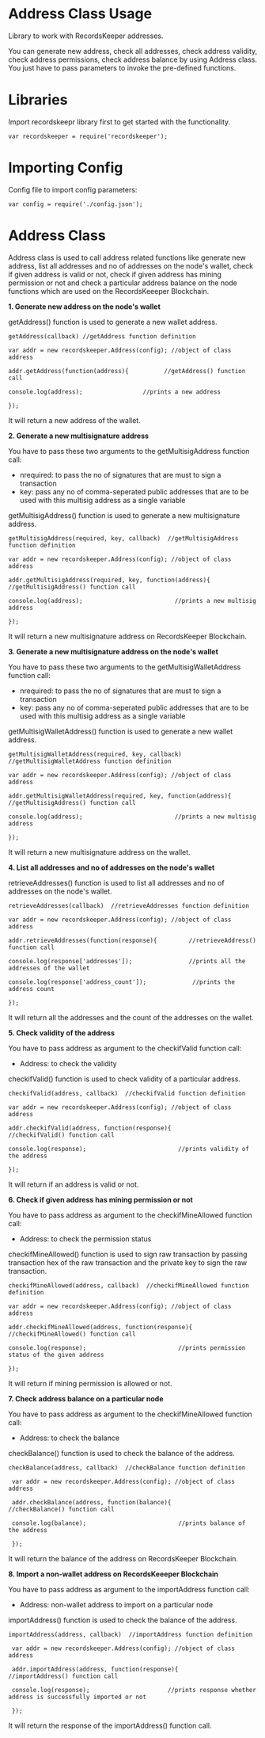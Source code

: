 Address Class Usage 
========================

Library to work with RecordsKeeper addresses.

You can generate new address, check all addresses, check address
validity, check address permissions, check address balance by using
Address class. You just have to pass parameters to invoke the
pre-defined functions.

Libraries
=========

Import recordskeepr library first to get started with the functionality.

``` {.sourceCode .nodejs}
var recordskeeper = require('recordskeeper');  
```

Importing Config
===================

Config file to import config parameters:

``` {.sourceCode .nodejs}
var config = require('./config.json');
```

Address Class
=============

<div class="Address">

Address class is used to call address related functions like generate
new address, list all addresses and no of addresses on the node's
wallet, check if given address is valid or not, check if given address
has mining permission or not and check a particular address balance on
the node functions which are used on the RecordsKeeeper Blockchain.

</div>

**1. Generate new address on the node's wallet**

getAddress() function is used to generate a new wallet address.

``` {.sourceCode .nodejs}
getAddress(callback) //getAddress function definition 

var addr = new recordskeeper.Address(config); //object of class address

addr.getAddress(function(address){          //getAddress() function call   

console.log(address);                 //prints a new address

}); 
```

It will return a new address of the wallet.

**2. Generate a new multisignature address**

You have to pass these two arguments to the getMultisigAddress function
call:

-   nrequired: to pass the no of signatures that are must to sign a
    transaction
-   key: pass any no of comma-seperated public addresses that are to be
    used with this multisig address as a single variable

getMultisigAddress() function is used to generate a new multisignature
address.

``` {.sourceCode .nodejs}
getMultisigAddress(required, key, callback)  //getMultisigAddress function definition

var addr = new recordskeeper.Address(config); //object of class address 

addr.getMultisigAddress(required, key, function(address){           //getMultisigAddress() function call   

console.log(address);                          //prints a new multisig address

}); 
```

It will return a new multisignature address on RecordsKeeper Blockchain.

**3. Generate a new multisignature address on the node's wallet**

You have to pass these two arguments to the getMultisigWalletAddress
function call:

-   nrequired: to pass the no of signatures that are must to sign a
    transaction
-   key: pass any no of comma-seperated public addresses that are to be
    used with this multisig address as a single variable

getMultisigWalletAddress() function is used to generate a new wallet
address.

``` {.sourceCode .nodejs}
getMultisigWalletAddress(required, key, callback)  //getMultisigWalletAddress function definition

var addr = new recordskeeper.Address(config); //object of class address 

addr.getMultisigWalletAddress(required, key, function(address){         //getMultisigAddress() function call   

console.log(address);                          //prints a new multisig address

}); 
```

It will return a new multisignature address on the wallet.

**4. List all addresses and no of addresses on the node's wallet**

retrieveAddresses() function is used to list all addresses and no of
addresses on the node's wallet.

``` {.sourceCode .nodejs}
retrieveAddresses(callback)  //retrieveAddresses function definition

var addr = new recordskeeper.Address(config); //object of class address 

addr.retrieveAddresses(function(response){         //retrieveAddress() function call   

console.log(response['addresses']);                //prints all the addresses of the wallet

console.log(response['address_count']);             //prints the address count

});
```

It will return all the addresses and the count of the addresses on the
wallet.

**5. Check validity of the address**

You have to pass address as argument to the checkifValid function call:

-   Address: to check the validity

checkifValid() function is used to check validity of a particular
address.

``` {.sourceCode .nodejs}
checkifValid(address, callback)  //checkifValid function definition

var addr = new recordskeeper.Address(config); //object of class address 

addr.checkifValid(address, function(response){         //checkifValid() function call   

console.log(response);                          //prints validity of the address

});
```

It will return if an address is valid or not.

**6. Check if given address has mining permission or not**

You have to pass address as argument to the checkifMineAllowed function
call:

-   Address: to check the permission status

checkifMineAllowed() function is used to sign raw transaction by passing
transaction hex of the raw transaction and the private key to sign the
raw transaction.

``` {.sourceCode .nodejs}
checkifMineAllowed(address, callback)  //checkifMineAllowed function definition

var addr = new recordskeeper.Address(config); //object of class address 

addr.checkifMineAllowed(address, function(response){         //checkifMineAllowed() function call   

console.log(response);                          //prints permission status of the given address

});
```

It will return if mining permission is allowed or not.

**7. Check address balance on a particular node**

You have to pass address as argument to the checkifMineAllowed function
call:

-   Address: to check the balance

checkBalance() function is used to check the balance of the address.

``` {.sourceCode .nodejs}
checkBalance(address, callback)  //checkBalance function definition

 var addr = new recordskeeper.Address(config); //object of class address 

 addr.checkBalance(address, function(balance){         //checkBalance() function call   

 console.log(balance);                          //prints balance of the address 

 }); 
```

It will return the balance of the address on RecordsKeeper Blockchain.

**8. Import a non-wallet address on RecordsKeeeper Blockchain**

You have to pass address as argument to the importAddress function call:

-   Address: non-wallet address to import on a particular node

importAddress() function is used to check the balance of the address.

``` {.sourceCode .nodejs}
importAddress(address, callback)  //importAddress function definition

 var addr = new recordskeeper.Address(config); //object of class address 

 addr.importAddress(address, function(response){         //importAddress() function call   

 console.log(response);                      //prints response whether address is successfully imported or not 

 });  
```

It will return the response of the importAddress() function call.
